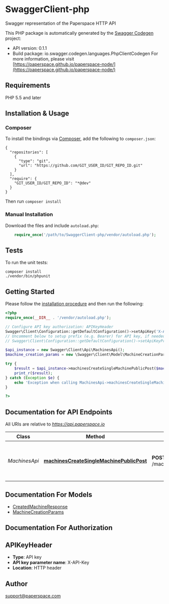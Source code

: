 # SwaggerClient-php
Swagger representation of the Paperspace HTTP API

This PHP package is automatically generated by the [Swagger Codegen](https://github.com/swagger-api/swagger-codegen) project:

- API version: 0.1.1
- Build package: io.swagger.codegen.languages.PhpClientCodegen
For more information, please visit [https://paperspace.github.io/paperspace-node/](https://paperspace.github.io/paperspace-node/)

## Requirements

PHP 5.5 and later

## Installation & Usage
### Composer

To install the bindings via [Composer](http://getcomposer.org/), add the following to `composer.json`:

```
{
  "repositories": [
    {
      "type": "git",
      "url": "https://github.com/GIT_USER_ID/GIT_REPO_ID.git"
    }
  ],
  "require": {
    "GIT_USER_ID/GIT_REPO_ID": "*@dev"
  }
}
```

Then run `composer install`

### Manual Installation

Download the files and include `autoload.php`:

```php
    require_once('/path/to/SwaggerClient-php/vendor/autoload.php');
```

## Tests

To run the unit tests:

```
composer install
./vendor/bin/phpunit
```

## Getting Started

Please follow the [installation procedure](#installation--usage) and then run the following:

```php
<?php
require_once(__DIR__ . '/vendor/autoload.php');

// Configure API key authorization: APIKeyHeader
Swagger\Client\Configuration::getDefaultConfiguration()->setApiKey('X-API-Key', 'YOUR_API_KEY');
// Uncomment below to setup prefix (e.g. Bearer) for API key, if needed
// Swagger\Client\Configuration::getDefaultConfiguration()->setApiKeyPrefix('X-API-Key', 'Bearer');

$api_instance = new Swagger\Client\Api\MachinesApi();
$machine_creation_params = new \Swagger\Client\Model\MachineCreationParams(); // \Swagger\Client\Model\MachineCreationParams | Machine creation parameters

try {
    $result = $api_instance->machinesCreateSingleMachinePublicPost($machine_creation_params);
    print_r($result);
} catch (Exception $e) {
    echo 'Exception when calling MachinesApi->machinesCreateSingleMachinePublicPost: ', $e->getMessage(), PHP_EOL;
}

?>
```

## Documentation for API Endpoints

All URIs are relative to *https://api.paperspace.io*

Class | Method | HTTP request | Description
------------ | ------------- | ------------- | -------------
*MachinesApi* | [**machinesCreateSingleMachinePublicPost**](docs/Api/MachinesApi.md#machinescreatesinglemachinepublicpost) | **POST** /machines/createSingleMachinePublic | Create and launch a new Paperspace virtual machine


## Documentation For Models

 - [CreatedMachineResponse](docs/Model/CreatedMachineResponse.md)
 - [MachineCreationParams](docs/Model/MachineCreationParams.md)


## Documentation For Authorization


## APIKeyHeader

- **Type**: API key
- **API key parameter name**: X-API-Key
- **Location**: HTTP header


## Author

support@paperspace.com


